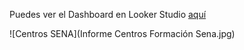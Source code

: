 Puedes ver el Dashboard en Looker Studio [aquí](https://lookerstudio.google.com/reporting/3f529b05-04fe-4a1c-aef9-a2ae14bd9bef/page/rfz6D)

![Centros SENA](Informe Centros Formación Sena.jpg)
